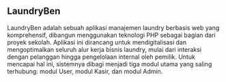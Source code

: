 
## LaundryBen


LaundryBen adalah sebuah aplikasi manajemen laundry berbasis web yang komprehensif, dibangun menggunakan teknologi PHP sebagai bagian dari proyek sekolah. Aplikasi ini dirancang untuk mendigitalisasi dan mengoptimalkan seluruh alur kerja bisnis laundry, mulai dari interaksi dengan pelanggan hingga pengelolaan internal oleh pemilik. Untuk mencapai hal ini, sistemnya dibagi menjadi tiga modul utama yang saling terhubung: modul User, modul Kasir, dan modul Admin.
